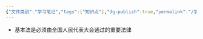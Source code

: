 ```yaml
---
{"文件类别":"学习笔记","tags":["知识点"],"dg-publish":true,"permalink":"/学习笔记/知识点cheese/基本法/","dgPassFrontmatter":true,"created":"2024-09-12T10:52:14.806+08:00","updated":"2024-09-12T10:52:31.067+08:00"}
---
```


- 基本法是必须由全国人民代表大会通过的重要法律
